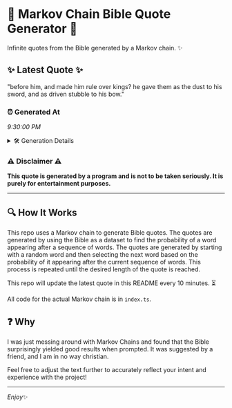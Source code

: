 # 📖 Markov Chain Bible Quote Generator 📖

Infinite quotes from the Bible generated by a Markov chain. ✨

## ✨ Latest Quote ✨
"before him, and made him rule over kings? he gave them as the dust to his sword, and as driven stubble to his bow."

### ⏰ Generated At
*9:30:00 PM*

<details>
    <summary>🛠️ Generation Details</summary>
    <p>
        <strong>🌱 Seed:</strong> before<br>
        <strong>🔄 Iterations:</strong> 23<br>
        <strong>📜 Context History:</strong><br>[ before ]: him,<br>[ before, him, ]: and<br>[ before, him,, and ]: made<br>[ before, him,, and, made ]: him<br>[ before, him,, and, made, him ]: rule<br>[ before, him,, and, made, him, rule ]: over<br>[ him,, and, made, him, rule, over ]: kings?<br>[ and, made, him, rule, over, kings? ]: he<br>[ made, him, rule, over, kings?, he ]: gave<br>[ him, rule, over, kings?, he, gave ]: them<br>[ rule, over, kings?, he, gave, them ]: as<br>[ over, kings?, he, gave, them, as ]: the<br>[ kings?, he, gave, them, as, the ]: dust<br>[ he, gave, them, as, the, dust ]: to<br>[ gave, them, as, the, dust, to ]: his<br>[ them, as, the, dust, to, his ]: sword,<br>[ as, the, dust, to, his, sword, ]: and<br>[ the, dust, to, his, sword,, and ]: as<br>[ dust, to, his, sword,, and, as ]: driven<br>[ to, his, sword,, and, as, driven ]: stubble<br>[ his, sword,, and, as, driven, stubble ]: to<br>[ sword,, and, as, driven, stubble, to ]: his<br>[ and, as, driven, stubble, to, his ]: bow.<br>
    </p>
</details>

### ⚠️ Disclaimer ⚠️
**This quote is generated by a program and is not to be taken seriously. It is purely for entertainment purposes.**

---

## 🔍 How It Works

This repo uses a Markov chain to generate Bible quotes. The quotes are generated by using the Bible as a dataset to find the probability of a word appearing after a sequence of words. The quotes are generated by starting with a random word and then selecting the next word based on the probability of it appearing after the current sequence of words. This process is repeated until the desired length of the quote is reached.

This repo will update the latest quote in this README every 10 minutes. ⏳

All code for the actual Markov chain is in `index.ts`.

## ❓ Why

I was just messing around with Markov Chains and found that the Bible surprisingly yielded good results when prompted. 
It was suggested by a friend, and I am in no way christian.

Feel free to adjust the text further to accurately reflect your intent and experience with the project!

---

*Enjoy*✨
